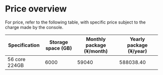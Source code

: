 # Price overview
For price, refer to the following table, with specific price subject to the charge made by the console.

| Specification      | Storage space (GB) | Monthly package (¥/month) | Yearly package (¥/year) |
| --------- | ------------ | ----------- | ----------- |
| 56 core 224GB | 6000         | 59040       | 588038.40   |



